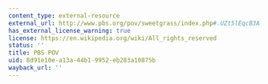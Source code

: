 ```yaml
---
content_type: external-resource
external_url: http://www.pbs.org/pov/sweetgrass/index.php#.UZt5lEqcB3A
has_external_license_warning: true
license: https://en.wikipedia.org/wiki/All_rights_reserved
status: ''
title: PBS POV
uid: 8d91e10e-a13a-44b1-9952-eb283a10875b
wayback_url: ''
---
```

